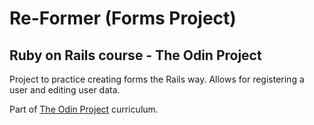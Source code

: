 # Re-Former (Forms Project)
## Ruby on Rails course - The Odin Project

Project to practice creating forms the Rails way. Allows for registering a user and editing user data.

Part of [The Odin Project](https://www.theodinproject.com/) curriculum.
